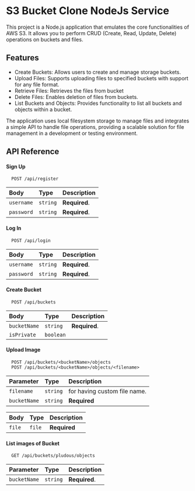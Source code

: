 
# S3 Bucket Clone NodeJs Service

This project is a Node.js application that emulates the core functionalities of AWS S3. It allows you to perform CRUD (Create, Read, Update, Delete) operations on buckets and files.




## Features

- Create Buckets: Allows users to create and manage storage buckets.
- Upload Files: Supports uploading files to specified buckets with support for any file format.
- Retrieve Files: Retrieves the files from bucket
- Delete Files: Enables deletion of files from buckets.
- List Buckets and Objects: Provides functionality to list all buckets and objects within a bucket.

The application uses local filesystem storage to manage files and integrates a simple API to handle file operations, providing a scalable solution for file management in a development or testing environment.


## API Reference

#### Sign Up

```http
  POST /api/register
```

| Body | Type     | Description                |
| :-------- | :------- | :------------------------- |
| `username` | `string` | **Required**. |
| `password` | `string` | **Required**. |

#### Log In

```http
  POST /api/login
```

| Body | Type     | Description                       |
| :-------- | :------- | :-------------------------------- |
| `username` | `string` | **Required**. |
| `password` | `string` | **Required**. |

#### Create Bucket

```http
  POST /api/buckets
```

| Body | Type     | Description                       |
| :-------- | :------- | :-------------------------------- |
| `bucketName` | `string` | **Required**. |
| `isPrivate` | `boolean` |  |

#### Upload Image

```http
  POST /api/buckets/<bucketName>/objects
  POST /api/buckets/<bucketName>/objects/<filename>
```

| Parameter | Type     | Description                       |
| :-------- | :------- | :-------------------------------- |
| `filename` | `string` | for having custom file name. |
| `bucketName` | `string` | **Required** |

| Body | Type     | Description                       |
| :-------- | :------- | :-------------------------------- |
| `file` | `file` | **Required** |

#### List images of Bucket

```http
  GET /api/buckets/pludous/objects
```

| Parameter | Type     | Description                       |
| :-------- | :------- | :-------------------------------- |
| `bucketName` | `string` | **Required**.|
